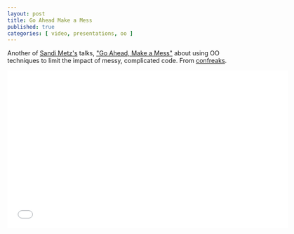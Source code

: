 ```yaml
---
layout: post
title: Go Ahead Make a Mess
published: true
categories: [ video, presentations, oo ]
---
```


Another of [Sandi Metz's](http://twitter.com/sandimetz/) talks, 
["Go Ahead, Make a Mess"](http://www.confreaks.com/videos/1253-rockymtnruby2012-go-ahead-make-a-mess) 
about using OO techniques to limit the impact of messy, complicated code.
From [confreaks](http://www.confreaks.com/).

<iframe width="640" height="360" src="//www.youtube.com/embed/f5I1iyso29U?feature=player_embedded" frameborder="0" allowfullscreen></iframe>
